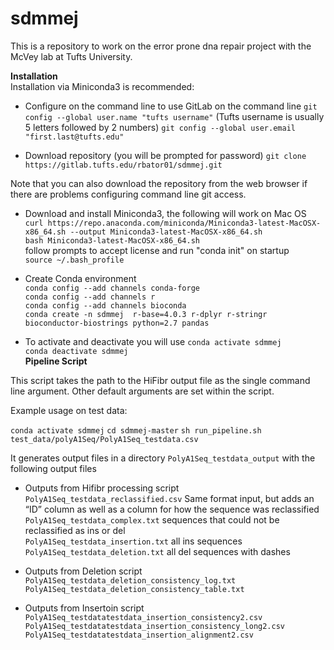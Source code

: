 # sdmmej

This is a repository to work on the error prone dna repair project with the McVey lab at Tufts University.

**Installation**  
Installation via Miniconda3 is recommended:

- Configure on the command line to use GitLab on the command line
`git config --global user.name "tufts username"` (Tufts username is usually 5 letters followed by 2 numbers)
`git config --global user.email "first.last@tufts.edu"`

- Download repository (you will be prompted for password)
`git clone https://gitlab.tufts.edu/rbator01/sdmmej.git`

Note that you can also download the repository from the web browser if there are problems configuring command line git access.

- Download and install Miniconda3, the following will work on Mac OS
`curl https://repo.anaconda.com/miniconda/Miniconda3-latest-MacOSX-x86_64.sh --output Miniconda3-latest-MacOSX-x86_64.sh`  
`bash Miniconda3-latest-MacOSX-x86_64.sh`  
follow prompts to accept license and run "conda init" on startup  
`source ~/.bash_profile`  

- Create Conda environment  
`conda config --add channels conda-forge`  
`conda config --add channels r`  
`conda config --add channels bioconda`  
`conda create -n sdmmej  r-base=4.0.3 r-dplyr r-stringr bioconductor-biostrings python=2.7 pandas`  


- To activate and deactivate you will use
`conda activate sdmmej`  
`conda deactivate sdmmej`  
**Pipeline Script**

This script takes the path to the HiFibr output file as the single command line argument.
Other default arguments are set within the script.

Example usage on test data: 

`conda activate sdmmej`
`cd sdmmej-master`
`sh run_pipeline.sh test_data/polyA1Seq/PolyA1Seq_testdata.csv`

It generates output files in a directory `PolyA1Seq_testdata_output` with the following output files  

- Outputs from Hifibr processing script  
`PolyA1Seq_testdata_reclassified.csv` Same format input, but adds an “ID” column as well as a column for how the sequence was reclassified  
`PolyA1Seq_testdata_complex.txt` sequences that could not be reclassified as ins or del  
`PolyA1Seq_testdata_insertion.txt` all ins sequences  
`PolyA1Seq_testdata_deletion.txt` all del sequences with dashes  

- Outputs from Deletion script  
`PolyA1Seq_testdata_deletion_consistency_log.txt`  
`PolyA1Seq_testdata_deletion_consistency_table.txt`  

- Outputs from Insertoin script  
`PolyA1Seq_testdatatestdata_insertion_consistency2.csv`  
`PolyA1Seq_testdatatestdata_insertion_consistency_long2.csv`  
`PolyA1Seq_testdatatestdata_insertion_alignment2.csv`
